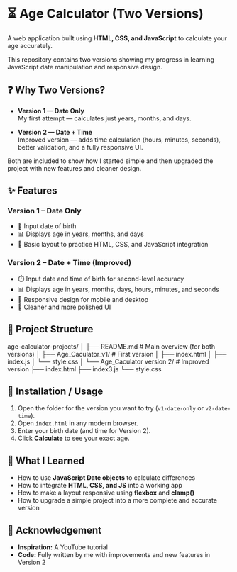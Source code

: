 # ⏳ Age Calculator (Two Versions)

A web application built using **HTML, CSS, and JavaScript** to calculate your age accurately.  

This repository contains two versions showing my progress in learning JavaScript date manipulation and responsive design.

## ❓ Why Two Versions?

- **Version 1 — Date Only**  
  My first attempt — calculates just years, months, and days.  

- **Version 2 — Date + Time**  
  Improved version — adds time calculation (hours, minutes, seconds), better validation, and a fully responsive UI.  

Both are included to show how I started simple and then upgraded the project with new features and cleaner design.


## ✨ Features

### Version 1 – Date Only
- 📅 Input date of birth  
- 📊 Displays age in years, months, and days  
- 🎯 Basic layout to practice HTML, CSS, and JavaScript integration  

### Version 2 – Date + Time (Improved)
- ⏱️ Input date and time of birth for second-level accuracy  
- 📊 Displays age in years, months, days, hours, minutes, and seconds  
- 📱 Responsive design for mobile and desktop  
- 🧹 Cleaner and more polished UI  


## 📂 Project Structure

age-calculator-projects/
│
├── README.md # Main overview (for both versions)
│
├── Age_Caculator_v1/ # First version
│ ├── index.html
│ ├── index.js
│ └── style.css
│
└── Age_Caculator version 2/ # Improved version
├── index.html
├── index3.js
└── style.css

## 🚀 Installation / Usage

1. Open the folder for the version you want to try (`v1-date-only` or `v2-date-time`).  
2. Open `index.html` in any modern browser.  
3. Enter your birth date (and time for Version 2).  
4. Click **Calculate** to see your exact age.  


## 🧠 What I Learned

- How to use **JavaScript Date objects** to calculate differences  
- How to integrate **HTML, CSS, and JS** into a working app  
- How to make a layout responsive using **flexbox** and **clamp()**  
- How to upgrade a simple project into a more complete and accurate version  


## 🙌 Acknowledgement

- **Inspiration:** A YouTube tutorial  
- **Code:** Fully written by me with improvements and new features in Version 2  
